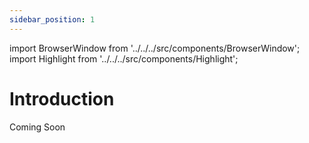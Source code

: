 ```yaml
---
sidebar_position: 1
---
```


import BrowserWindow from '../../../src/components/BrowserWindow';
import Highlight from '../../../src/components/Highlight';

# Introduction

Coming Soon
